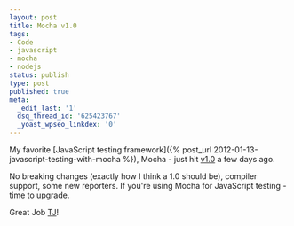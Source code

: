 ```yaml
---
layout: post
title: Mocha v1.0
tags:
- Code
- javascript
- mocha
- nodejs
status: publish
type: post
published: true
meta:
  _edit_last: '1'
  dsq_thread_id: '625423767'
  _yoast_wpseo_linkdex: '0'
---
```


My favorite [JavaScript testing framework]({% post_url 2012-01-13-javascript-testing-with-mocha %}),
Mocha - just hit <a href="http://tjholowaychuk.com/post/19843730724/mocha-1-0">v1.0</a> a few days ago.


No breaking changes (exactly how I think a 1.0 should be), compiler support, some new reporters.  If you're using Mocha for JavaScript testing - time to upgrade.

Great Job <a href="http://tjholowaychuk.com/">TJ</a>!
